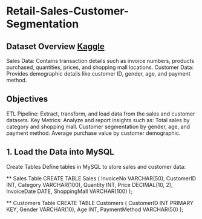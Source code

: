 # Retail-Sales-Customer-Segmentation

## Dataset Overview [Kaggle](https://www.kaggle.com/datasets/dataceo/sales-and-customer-data/data)
Sales Data: Contains transaction details such as invoice numbers, products purchased, quantities, prices, and shopping mall locations.
Customer Data: Provides demographic details like customer ID, gender, age, and payment method.

## Objectives
ETL Pipeline: Extract, transform, and load data from the sales and customer datasets.
Key Metrics: Analyze and report insights such as:
Total sales by category and shopping mall.
Customer segmentation by gender, age, and payment method.
Average purchase value by customer demographic.


## 1. Load the Data into MySQL
Create Tables
Define tables in MySQL to store sales and customer data:

** Sales Table
CREATE TABLE Sales (
    InvoiceNo VARCHAR(50),
    CustomerID INT,
    Category VARCHAR(100),
    Quantity INT,
    Price DECIMAL(10, 2),
    InvoiceDate DATE,
    ShoppingMall VARCHAR(100)
);

** Customers Table
CREATE TABLE Customers (
    CustomerID INT PRIMARY KEY,
    Gender VARCHAR(10),
    Age INT,
    PaymentMethod VARCHAR(50)
);
